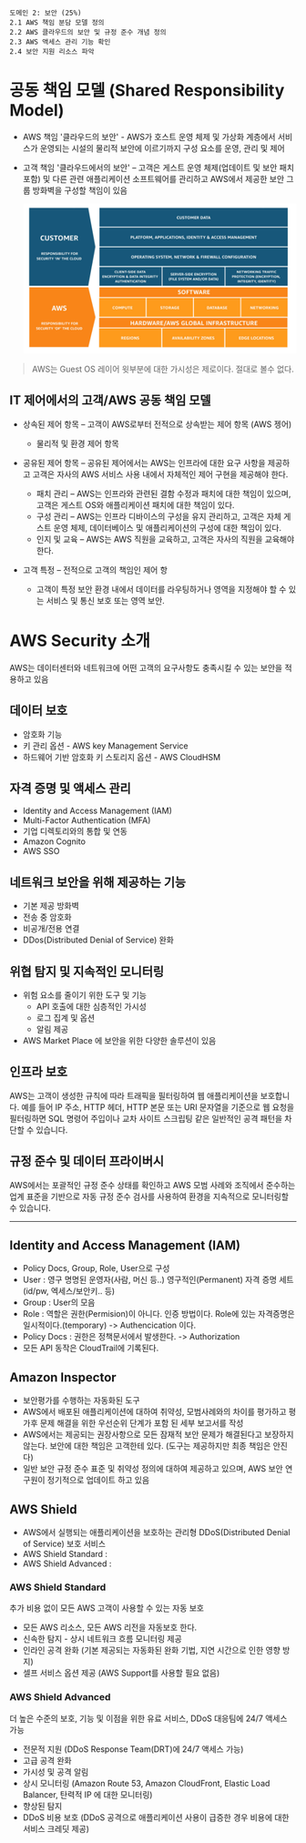 ```
도메인 2: 보안 (25%)
2.1 AWS 책임 분담 모델 정의
2.2 AWS 클라우드의 보안 및 규정 준수 개념 정의
2.3 AWS 액세스 관리 기능 확인
2.4 보안 지원 리소스 파악
```

# 공동 책임 모델 (Shared Responsibility Model)

- AWS 책임 '클라우드의 보안' - AWS가 호스트 운영 체제 및 가상화 계층에서 서비스가 운영되는 시설의 물리적 보안에 이르기까지 구성 요소를 운영, 관리 및 제어
- 고객 책임 '클라우드에서의 보안' – 고객은 게스트 운영 체제(업데이트 및 보안 패치 포함) 및 다른 관련 애플리케이션 소프트웨어를 관리하고 AWS에서 제공한 보안 그룹 방화벽을 구성할 책임이 있음

  ![domain](./images/03_Shared_Responsibility_Model.jpg)

> AWS는 Guest OS 레이어 윗부분에 대한 가시성은 제로이다. 절대로 볼수 없다.

## IT 제어에서의 고객/AWS 공동 책임 모델

- 상속된 제어 항목 – 고객이 AWS로부터 전적으로 상속받는 제어 항목 (AWS 젱어)
  - 물리적 및 환경 제어 항목

- 공유된 제어 항목 – 공유된 제어에서는 AWS는 인프라에 대한 요구 사항을 제공하고 고객은 자사의 AWS 서비스 사용 내에서 자체적인 제어 구현을 제공해야 한다.
  - 패치 관리 – AWS는 인프라와 관련된 결함 수정과 패치에 대한 책임이 있으며, 고객은 게스트 OS와 애플리케이션 패치에 대한 책임이 있다.
  - 구성 관리 – AWS는 인프라 디바이스의 구성을 유지 관리하고, 고객은 자체 게스트 운영 체제, 데이터베이스 및 애플리케이션의 구성에 대한 책임이 있다.
  - 인지 및 교육 – AWS는 AWS 직원을 교육하고, 고객은 자사의 직원을 교육해야 한다.

- 고객 특정 – 전적으로 고객의 책임인 제어 항
  - 고객이 특정 보안 환경 내에서 데이터를 라우팅하거나 영역을 지정해야 할 수 있는 서비스 및 통신 보호 또는 영역 보안.

# AWS Security 소개

AWS는 데이터센터와 네트워크에 어떤 고객의 요구사항도 충족시킬 수 있는 보안을 적용하고 있음

## 데이터 보호
- 암호화 기능
- 키 관리 옵션 - AWS key Management Service
- 하드웨어 기반 암호화 키 스토리지 옵션 - AWS CloudHSM
## 자격 증명 및 액세스 관리
- Identity and Access Management (IAM)
- Multi-Factor Authentication (MFA)
- 기업 디렉토리와의 통합 및 연동
- Amazon Cognito
- AWS SSO
## 네트워크 보안을 위해 제공하는 기능
- 기본 제공 방화벽
- 전송 중 암호화
- 비공개/전용 연결
- DDos(Distributed Denial of Service) 완화
## 위협 탐지 및 지속적인 모니터링
- 위험 요소를 줄이기 위한 도구 및 기능
  - API 호출에 대한 심층적인 가시성
  - 로그 집계 및 옵션
  - 알림 제공
-  AWS Market Place 에 보안을 위한 다양한 솔루션이 있음
## 인프라 보호
  AWS는 고객이 생성한 규칙에 따라 트래픽을 필터링하여 웹 애플리케이션을 보호합니다.
  예를 들어 IP 주소, HTTP 헤더, HTTP 본문 또는 URI 문자열을 기준으로 웹 요청을 필터링하면
  SQL 명령어 주입이나 교차 사이트 스크립팅 같은 일반적인 공격 패턴을 차단할 수 있습니다.
## 규정 준수 및 데이터 프라이버시
  AWS에서는 포괄적인 규정 준수 상태를 확인하고 AWS 모범 사례와 조직에서 준수하는 업계 표준을 기반으로
  자동 규정 준수 검사를 사용하여 환경을 지속적으로 모니터링할 수 있습니다.

---

## Identity and Access Management (IAM)
- Policy Docs, Group, Role, User으로 구성
- User : 영구 명명된 운영자(사람, 머신 등..) 영구적인(Permanent) 자격 증명 세트 (id/pw, 엑세스/보안키.. 등)
- Group : User의 모음
- Role : 역할은 권한(Permision)이 아니다. 인증 방법이다. Role에 있는 자격증명은 일시적이다.(temporary) -> Authencication 이다.
- Policy Docs : 권한은 정책문서에서 발생한다. -> Authorization
- 모든 API 동작은 CloudTrail에 기록된다.

## Amazon Inspector
- 보안평가를 수행하는 자동화된 도구
- AWS에서 배포된 애플리케이션에 대하여 취약성, 모범사례와의 차이를 평가하고 평가후 문제 해결을 위한 우선순위 단계가 포함 된 세부 보고서를 작성
- AWS에서는 제공되는 권장사항으로 모든 잠재적 보안 문제가 해결된다고 보장하지 않는다. 보안에 대한 책임은 고객한테 있다. (도구는 제공하지만 최종 책임은 안진다)
- 일반 보안 규정 준수 표준 및 취약성 정의에 대하여 제공하고 있으며, AWS 보안 연구원이 정기적으로 업데이트 하고 있음

## AWS Shield
- AWS에서 실행되는 애플리케이션을 보호하는 관리형 DDoS(Distributed Denial of Service) 보호 서비스
- AWS Shield Standard : 
- AWS Shield Advanced : 

### AWS Shield Standard
추가 비용 없이 모든 AWS 고객이 사용할 수 있는 자동 보호

- 모든 AWS 리소스, 모든 AWS 리전을 자동보호 한다.
- 신속한 탐지 - 상시 네트워크 흐름 모니터링 제공
- 인라인 공격 완화 (기본 제공되는 자동화된 완화 기법, 지연 시간으로 인한 영향 방지)
- 셀프 서비스 옵션 제공 (AWS Support를 사용할 필요 없음)

### AWS Shield Advanced
더 높은 수준의 보호, 기능 및 이점을 위한 유료 서비스, DDoS 대응팀에 24/7 액세스 가능

- 전문적 지원 (DDoS Response Team(DRT)에 24/7 액세스 가능)
- 고급 공격 완화
- 가시성 및 공격 알림
- 상시 모니터링 (Amazon Route 53, Amazon CloudFront, Elastic Load Balancer, 탄력적 IP 에 대한 모니터링)
- 향상된 탐지
- DDoS 비용 보호 (DDoS 공격으로 애플리케이션 사용이 급증한 경우 비용에 대한 서비스 크레딧 제공)

